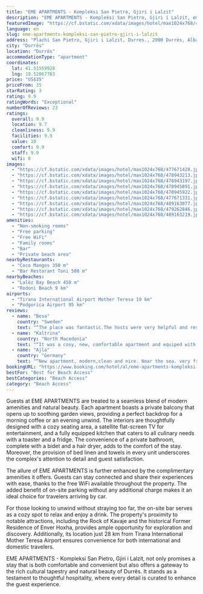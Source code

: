 ```yaml
---
title: "EME APARTMENTS - Kompleksi San Pietro, Gjiri i Lalzit"
description: "EME APARTMENTS - Kompleksi San Pietro, Gjiri i Lalzit, emerges as a serene retreat in the vibrant landscape of Durrës, offering a blend of comfort and convenience for travelers."
featuredImage: "https://cf.bstatic.com/xdata/images/hotel/max1024x768/477671428.jpg?k=c0e8f11e27df67b9fdd77cb5ce81ed5fe81c14409605b12df7f9ecbeacb5b6ad&o=&hp=1"
language: en
slug: eme-apartments-kompleksi-san-pietro-gjiri-i-lalzit
address: "Plazhi San Pietro, Gjiri i Lalzit, Durres., 2000 Durrës, Albania"
city: "Durrës"
location: "Durrës"
accommodationType: "apartment"
coordinates:
  lat: 41.51559928
  lng: 19.52067783
price: "US$35"
priceFrom: 35
starRating: 3
rating: 9.9
ratingWords: "Exceptional"
numberOfReviews: 23
ratings:
  overall: 9.9
  location: 9.7
  cleanliness: 9.9
  facilities: 9.9
  value: 10
  comfort: 9.9
  staff: 9.9
  wifi: 0
images:
  - "https://cf.bstatic.com/xdata/images/hotel/max1024x768/477671428.jpg?k=c0e8f11e27df67b9fdd77cb5ce81ed5fe81c14409605b12df7f9ecbeacb5b6ad&o=&hp=1"
  - "https://cf.bstatic.com/xdata/images/hotel/max1024x768/478943213.jpg?k=f4615053dec0dd33c8b03ed6887b2945681bbb85b6e4f1c2827bcb2370fe26ee&o=&hp=1"
  - "https://cf.bstatic.com/xdata/images/hotel/max1024x768/478943197.jpg?k=7b7e566a22ea3c229a2b184d60b59355c49358545b7b9c574d6f87df38b2cdf6&o=&hp=1"
  - "https://cf.bstatic.com/xdata/images/hotel/max1024x768/478945891.jpg?k=e71fb8aae01afa8f48c83f8c50ff4d74aaaef38ec8e7f6372ee10b40c76c2820&o=&hp=1"
  - "https://cf.bstatic.com/xdata/images/hotel/max1024x768/478945922.jpg?k=f2909c274595af44f568ca804350a6a59223dfba3c72a14c9c6996023dff479c&o=&hp=1"
  - "https://cf.bstatic.com/xdata/images/hotel/max1024x768/477671331.jpg?k=d68ead81913e7f1b8b1fdcb35e43333442284b3c79fa29598637f9e5086f90c2&o=&hp=1"
  - "https://cf.bstatic.com/xdata/images/hotel/max1024x768/489163077.jpg?k=f7b45f226b535c993e1000b590bcf8a65a05085e29d2ccf55e10bfbc86b2c72d&o=&hp=1"
  - "https://cf.bstatic.com/xdata/images/hotel/max1024x768/479262846.jpg?k=c0230538e8af3f12a2dee0563dade720e9ce41faf1aedfdc0e85b22a1130511d&o=&hp=1"
  - "https://cf.bstatic.com/xdata/images/hotel/max1024x768/489163219.jpg?k=3de02284a009c3c79ddd8e5a56caf06b42d9a454ccf3b556668f4d74e78bfd29&o=&hp=1"
amenities:
  - "Non-smoking rooms"
  - "Free parking"
  - "Free WiFi"
  - "Family rooms"
  - "Bar"
  - "Private beach area"
nearbyRestaurants:
  - "Coco Mangos 350 m"
  - "Bar Restorant Toni 500 m"
nearbyBeaches:
  - "Lalëz Bay Beach 450 m"
  - "Rodoni Beach 9 km"
airports:
  - "Tirana International Airport Mother Teresa 19 km"
  - "Podgorica Airport 95 km"
reviews:
  - name: "Besa"
    country: "Sweden"
    text: "“The place was fantastic.The hosts were very helpful and respond within a minute. The apartment was clean and with all the modern facilities inside. The sea was near. All the areas were clean and quite. There were lots of trees. Very good place...”"
  - name: "Kaltrina"
    country: "North Macedonia"
    text: "“It was a cosy, new, comfortable apartment and equiped with great facilities. We loved it.”"
  - name: "Ajla"
    country: "Germany"
    text: "“New apartment, modern,clean and nice. Near the sea. very friendly people”"
bookingURL: "https://www.booking.com/hotel/al/eme-apartments-kompleksi-san-pietro-gjiri-i-lalzit.en-gb.html?aid=8035640"
bestFor: "Best for Beach Access"
bestCategories: "Beach Access"
category: "Beach Access"
---
```


Guests at EME APARTMENTS are treated to a seamless blend of modern amenities and natural beauty. Each apartment boasts a private balcony that opens up to soothing garden views, providing a perfect backdrop for a morning coffee or an evening unwind. The interiors are thoughtfully designed with a cozy seating area, a satellite flat-screen TV for entertainment, and a fully equipped kitchen that caters to all culinary needs with a toaster and a fridge. The convenience of a private bathroom, complete with a bidet and a hair dryer, adds to the comfort of the stay. Moreover, the provision of bed linen and towels in every unit underscores the complex's attention to detail and guest satisfaction.

The allure of EME APARTMENTS is further enhanced by the complimentary amenities it offers. Guests can stay connected and share their experiences with ease, thanks to the free WiFi available throughout the property. The added benefit of on-site parking without any additional charge makes it an ideal choice for travelers arriving by car.

For those looking to unwind without straying too far, the on-site bar serves as a cozy spot to relax and enjoy a drink. The property's proximity to notable attractions, including the Rock of Kavaje and the historical Former Residence of Enver Hoxha, provides ample opportunity for exploration and discovery. Additionally, its location just 28 km from Tirana International Mother Teresa Airport ensures convenience for both international and domestic travelers.

EME APARTMENTS - Kompleksi San Pietro, Gjiri i Lalzit, not only promises a stay that is both comfortable and convenient but also offers a gateway to the rich cultural tapestry and natural beauty of Durrës. It stands as a testament to thoughtful hospitality, where every detail is curated to enhance the guest experience.